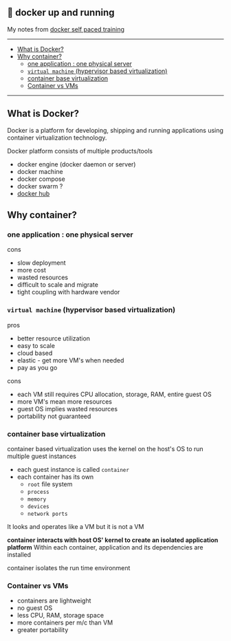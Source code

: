 🐳 docker up and running
---

My notes from [docker self paced training](https://training.docker.com/self-paced-training)

---

<!-- START doctoc generated TOC please keep comment here to allow auto update -->
<!-- DON'T EDIT THIS SECTION, INSTEAD RE-RUN doctoc TO UPDATE -->


- [What is Docker?](#what-is-docker)
- [Why container?](#why-container)
  - [one application : one physical server](#one-application--one-physical-server)
  - [`virtual machine` (hypervisor based virtualization)](#virtual-machine-hypervisor-based-virtualization)
  - [container base virtualization](#container-base-virtualization)
  - [Container vs VMs](#container-vs-vms)

<!-- END doctoc generated TOC please keep comment here to allow auto update -->

---
## What is Docker?

Docker is a platform for developing, shipping and running applications using container virtualization technology.

Docker platform consists of multiple products/tools
- docker engine (docker daemon or server)
- docker machine
- docker compose
- docker swarm ?
- [docker hub](https://hub.docker.com/)

## Why container?

### one application : one physical server

cons

- slow deployment
- more cost
- wasted resources
- difficult to scale and migrate
- tight coupling with hardware vendor

### `virtual machine` (hypervisor based virtualization)

pros

- better resource utilization
- easy to scale
- cloud based
- elastic - get more VM's when needed
- pay as you go

cons

- each VM still requires CPU allocation, storage, RAM, entire guest OS
- more VM's mean more resources
- guest OS implies wasted resources
- portability not guaranteed

### container base virtualization

container based virtualization uses the kernel on the host's OS to run multiple guest instances

- each guest instance is called `container`
- each container has its own
  - `root` file system
  - `process`
  - `memory`
  - `devices`
  - `network ports`

It looks and operates like a VM but it is not a VM

**container interacts with host OS' kernel to create an isolated application platform**
Within each container, application and its dependencies are installed

container isolates the run time environment

### Container vs VMs

- containers are lightweight
- no guest OS
- less CPU, RAM, storage space
- more containers per m/c than VM
- greater portability